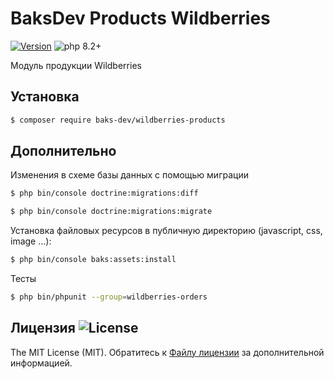 # BaksDev Products Wildberries

[![Version](https://img.shields.io/badge/version-7.0.30-blue)](https://github.com/baks-dev/wildberries-products/releases)
![php 8.2+](https://img.shields.io/badge/php-min%208.1-red.svg)

Модуль продукции Wildberries

## Установка

``` bash
$ composer require baks-dev/wildberries-products
```

## Дополнительно

Изменения в схеме базы данных с помощью миграции

``` bash
$ php bin/console doctrine:migrations:diff

$ php bin/console doctrine:migrations:migrate
```

Установка файловых ресурсов в публичную директорию (javascript, css, image ...):

``` bash
$ php bin/console baks:assets:install
```

Тесты

``` bash
$ php bin/phpunit --group=wildberries-orders
```

## Лицензия ![License](https://img.shields.io/badge/MIT-green)

The MIT License (MIT). Обратитесь к [Файлу лицензии](LICENSE.md) за дополнительной информацией.
